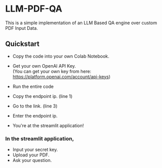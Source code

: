 # LLM-PDF-QA
This is a simple implementation of an LLM Based QA engine over custom PDF Input Data.

## Quickstart
* Copy the code into your own Colab Notebook.
* Get your own OpenAI API Key.\
(You can get your  own key from here: https://platform.openai.com/account/api-keys)

* Run the entire code

* Copy the endpoint ip. (line 1)
* Go to the link. (line 3)
* Enter the endpoint ip.
* You're at the streamlit application!

### In the streamlit application,
* Input your secret key.
* Upload your PDF.
* Ask your question.

